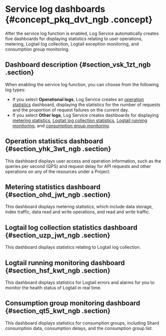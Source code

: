 # Service log dashboards {#concept_pkq_dvt_ngb .concept}

After the service log function is enabled, Log Service automatically creates five dashboards for displaying statistics relating to user operations, metering, Logtail log collection, Logtail exception monitoring, and consumption group monitoring.

## Dashboard description {#section_vsk_1zt_ngb .section}

When enabling the service log function, you can choose from the following log types:

-   If you select **Operational logs**, Log Service creates an [operation statistics](#) dashboard, displaying the statistics for the number of requests and the proportion of request failures on the current day.
-   If you select **Other logs**, Log Service creates dashboards for displaying [metering statistics](#section_ohd_jwt_ngb), [Logtail log collection statistics](#section_uzp_jwt_ngb), [Logtail running monitoring](#section_hsf_kwt_ngb), and [consumption group monitoring](#section_qt5_kwt_ngb).

## Operation statistics dashboard {#section_yhk_3wt_ngb .section}

This dashboard displays user access and operation information, such as the queries per second \(QPS\) and request delay for API requests and other operations on any of the resources under a Project.

## Metering statistics dashboard {#section_ohd_jwt_ngb .section}

This dashboard displays metering statistics, which include data storage, index traffic, data read and write operations, and read and write traffic.

## Logtail log collection statistics dashboard {#section_uzp_jwt_ngb .section}

This dashboard displays statistics relating to Logtail log collection.

## Logtail running monitoring dashboard {#section_hsf_kwt_ngb .section}

This dashboard displays statistics for Logtail errors and alarms for you to monitor the health status of Logtail in real time.

## Consumption group monitoring dashboard {#section_qt5_kwt_ngb .section}

This dashboard displays statistics for consumption groups, including Shard consumption data, consumption delays, and the consumption group list.

